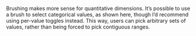 Brushing makes more sense for quantitative dimensions. It’s possible to use a brush to select categorical values, as shown here, though I’d recommend using per-value toggles instead. This way, users can pick arbitrary sets of values, rather than being forced to pick contiguous ranges.